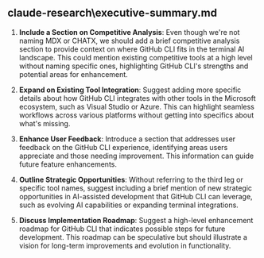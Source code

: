 ﻿## claude-research\executive-summary.md

1. **Include a Section on Competitive Analysis**: Even though we're not naming MDX or CHATX, we should add a brief competitive analysis section to provide context on where GitHub CLI fits in the terminal AI landscape. This could mention existing competitive tools at a high level without naming specific ones, highlighting GitHub CLI's strengths and potential areas for enhancement.

2. **Expand on Existing Tool Integration**: Suggest adding more specific details about how GitHub CLI integrates with other tools in the Microsoft ecosystem, such as Visual Studio or Azure. This can highlight seamless workflows across various platforms without getting into specifics about what's missing.

3. **Enhance User Feedback**: Introduce a section that addresses user feedback on the GitHub CLI experience, identifying areas users appreciate and those needing improvement. This information can guide future feature enhancements.

4. **Outline Strategic Opportunities**: Without referring to the third leg or specific tool names, suggest including a brief mention of new strategic opportunities in AI-assisted development that GitHub CLI can leverage, such as evolving AI capabilities or expanding terminal integrations.

5. **Discuss Implementation Roadmap**: Suggest a high-level enhancement roadmap for GitHub CLI that indicates possible steps for future development. This roadmap can be speculative but should illustrate a vision for long-term improvements and evolution in functionality.

